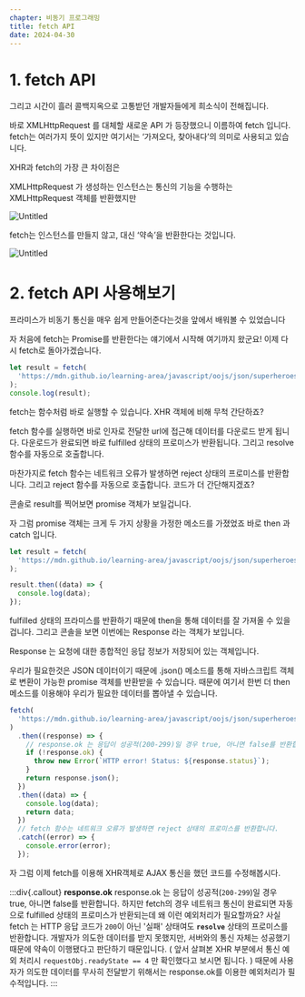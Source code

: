 ```yaml
---
chapter: 비동기 프로그래밍
title: fetch API
date: 2024-04-30
---
```


# 1. fetch API

그리고 시간이 흘러 콜백지옥으로 고통받던 개발자들에게 희소식이 전해집니다.

바로 XMLHttpRequest 를 대체할 새로운 API 가 등장했으니 이름하여 fetch 입니다. fetch는 여러가지 뜻이 있지만 여기서는 ‘가져오다, 찾아내다’의 의미로 사용되고 있습니다.

XHR과 fetch의 가장 큰 차이점은

XMLHttpRequest 가 생성하는 인스턴스는 통신의 기능을 수행하는 XMLHttpRequest 객체를 반환했지만

![Untitled](/images/essentials-javascript/chapter12/Untitled%202.png)

fetch는 인스턴스를 만들지 않고, 대신 ‘약속’을 반환한다는 것입니다.

![Untitled](/images/essentials-javascript/chapter12/Untitled%203.png)

# 2. fetch API 사용해보기

프라미스가 비동기 통신을 매우 쉽게 만들어준다는것을 앞에서 배워볼 수 있었습니다

자 처음에 fetch는 Promise를 반환한다는 얘기에서 시작해 여기까지 왔군요! 이제 다시 fetch로 돌아가겠습니다.

```jsx
let result = fetch(
  'https://mdn.github.io/learning-area/javascript/oojs/json/superheroes.json',
);
console.log(result);
```

fetch는 함수처럼 바로 실행할 수 있습니다. XHR 객체에 비해 무척 간단하죠?

fetch 함수를 실행하면 바로 인자로 전달한 url에 접근해 데이터를 다운로드 받게 됩니다. 다운로드가 완료되면 바로 fulfilled 상태의 프로미스가 반환됩니다. 그리고 resolve 함수를 자동으로 호출합니다.

마찬가지로 fetch 함수는 네트워크 오류가 발생하면 reject 상태의 프로미스를 반환합니다. 그리고 reject 함수를 자동으로 호출합니다. 코드가 더 간단해지겠죠?

콘솔로 result를 찍어보면 promise 객체가 보일겁니다.

자 그럼 promise 객체는 크게 두 가지 상황을 가정한 메소드를 가졌었죠 바로 then 과 catch 입니다.

```jsx
let result = fetch(
  'https://mdn.github.io/learning-area/javascript/oojs/json/superheroes.json',
);

result.then((data) => {
  console.log(data);
});
```

fulfilled 상태의 프라미스를 반환하기 때문에 then을 통해 데이터를 잘 가져올 수 있을겁니다. 그리고 콘솔을 보면 이번에는 Response 라는 객체가 보입니다.

Response 는 요청에 대한 종합적인 응답 정보가 저장되어 있는 객체입니다.

우리가 필요한것은 JSON 데이터이기 때문에 .json() 메소드를 통해 자바스크립트 객체로 변환이 가능한 promise 객체를 반환받을 수 있습니다. 때문에 여기서 한번 더 then 메소드를 이용해야 우리가 필요한 데이터를 뽑아낼 수 있습니다.

```jsx
fetch(
  'https://mdn.github.io/learning-area/javascript/oojs/json/superheroes.json',
)
  .then((response) => {
    // response.ok 는 응답이 성공적(200-299)일 경우 true, 아니면 false를 반환합니다.
    if (!response.ok) {
      throw new Error(`HTTP error! Status: ${response.status}`);
    }
    return response.json();
  })
  .then((data) => {
    console.log(data);
    return data;
  })
  // fetch 함수는 네트워크 오류가 발생하면 reject 상태의 프로미스를 반환합니다.
  .catch((error) => {
    console.error(error);
  });
```

자 그럼 이제 fetch를 이용해 XHR객체로 AJAX 통신을 했던 코드를 수정해봅시다.

:::div{.callout}
**response.ok**
response.ok 는 응답이 성공적(`200-299`)일 경우 true, 아니면 false를 반환합니다.
하지만 fetch의 경우 네트워크 통신이 완료되면 자동으로 fulfilled 상태의 프로미스가 반환되는데 왜 이런 예외처리가 필요할까요?
사실 fetch 는 HTTP 응답 코드가 `200`이 아닌 '실패' 상태여도 **`resolve`** 상태의 프로미스를 반환합니다. 개발자가 의도한 데이터를 받지 못했지만, 서버와의 통신 자체는 성공했기 때문에 약속이 이행됐다고 판단하기 때문입니다. ( 앞서 살펴본 XHR 부분에서 통신 예외 처리시 `requestObj.readyState == 4` 만 확인했다고 보시면 됩니다. )
때문에 사용자가 의도한 데이터를 무사히 전달받기 위해서는 response.ok를 이용한 예외처리가 필수적입니다.
:::
